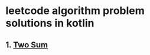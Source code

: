 # leetcode algorithm problem solutions in kotlin
## 1. [Two Sum](https://github.com/rathodtulsiram/leetcode_algorithm_problem_solutions/blob/master/two_sum.md)
